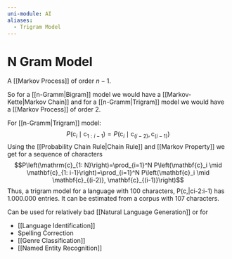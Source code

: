```yaml
---
uni-module: AI
aliases:
  - Trigram Model
---
```

# N Gram Model

A [[Markov Process]] of order $n-1$.

So for a [[n-Gramm|Bigram]] model we would have a [[Markov-Kette|Markov Chain]] and for a [[n-Gramm|Trigram]] model we would have a [[Markov Process]] of order $2$.

For [[n-Gramm|Trigram]] model:
$$P\left(\mathrm{c}_i \mid \mathrm{c}_{1: i-1}\right)=P\left(\mathrm{c}_i \mid \mathrm{c}_{(i-2)}, \mathrm{c}_{(i-1)}\right)$$
Using the [[Probability Chain Rule|Chain Rule]] and [[Markov Property]] we get for a sequence of characters 
$$P\left(\mathrm{c}_{1: N}\right)=\prod_{i=1}^N P\left(\mathbf{c}_i \mid \mathbf{c}_{1: i-1}\right)=\prod_{i=1}^N P\left(\mathbf{c}_i \mid \mathbf{c}_{(i-2)}, \mathbf{c}_{(i-1)}\right)$$
Thus, a trigram model for a language with 100 characters, P(c,|ci-2:i-1) has
1.000.000 entries. It can be estimated from a corpus with 107 characters.

Can be used for relatively bad [[Natural Language Generation]] or for 
- [[Language Identification]]
- Spelling Correction 
- [[Genre Classification]]
- [[Named Entity Recognition]]